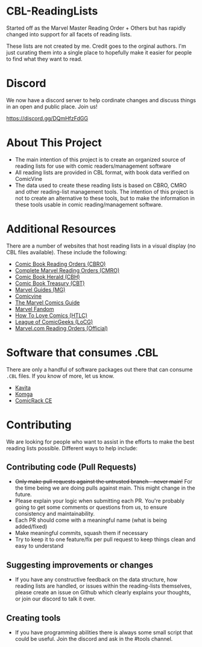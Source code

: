 # CBL-ReadingLists
Started off as the Marvel Master Reading Order + Others but has rapidly changed into support for all facets of reading lists. 

These lists are not created by me. Credit goes to the orginal authors. I'm just curating them into a single place to hopefully make it easier for people to find what they want to read. 

# Discord
We now have a discord server to help cordinate changes and discuss things in an open and public place. Join us!

https://discord.gg/DQmHfzFdGG

# About This Project
- The main intention of this project is to create an organized source of reading lists for use with comic readers/management software
- All reading lists are provided in CBL format, with book data verified on ComicVine
- The data used to create these reading lists is based on CBRO, CMRO and other reading-list management tools. The intention of this project is not to create an alternative to these tools, but to make the information in these tools usable in comic reading/management software.

# Additional Resources
There are a number of websites that host reading lists in a visual display (no CBL files available). These include the following:
- [Comic Book Reading Orders (CBRO)](https://comicbookreadingorders.com/)
- [Complete Marvel Reading Orders (CMRO)](https://cmro.travis-starnes.com/)
- [Comic Book Herald (CBH)](https://www.comicbookherald.com/)
- [Comic Book Treasury (CBT)](https://www.comicbooktreasury.com/)
- [Marvel Guides (MG)](https://marvelguides.com/)
- [Comicvine](https://comicvine.gamespot.com/story-arcs/)
- [The Marvel Comics Guide](http://marvelcrossovers.blogspot.com/)
- [Marvel Fandom](https://marvel.fandom.com/wiki/Marvel_Universe_Reading_Order)
- [How To Love Comics (HTLC)](https://www.howtolovecomics.com/)
- [League of ComicGeeks (LoCG)](https://leagueofcomicgeeks.com/)
- [Marvel.com Reading Orders (Official)](https://www.marvel.com/comics/discover)

# Software that consumes .CBL
There are only a handful of software packages out there that can consume `.CBL` files. If you know of more, let us know.

- [Kavita](https://github.com/Kareadita/Kavita)
- [Komga](https://github.com/gotson/komga)
- [ComicRack CE](https://github.com/maforget/ComicRackCE)

# Contributing
We are looking for people who want to assist in the efforts to make the best reading lists possible.
Different ways to help include:

## Contributing code (Pull Requests)

- ~~Only make pull requests against the untrusted branch - never main!~~ For the time being we are doing pulls against main. This might change in the future. 
- Please explain your logic when submitting each PR. You're probably going to get some comments or questions from us, to ensure consistency and maintainability.
- Each PR should come with a meaningful name (what is being added/fixed)
- Make meaningful commits, squash them if necessary
- Try to keep it to one feature/fix per pull request to keep things clean and easy to understand

## Suggesting improvements or changes
- If you have any constructive feedback on the data structure, how reading lists are handled, or issues within the reading-lists themselves, please create an issue on Github which clearly explains your thoughts, or join our discord to talk it over. 

## Creating tools 
- If you have programming abilities there is always some small script that could be useful. Join the discord and ask in the #tools channel. 
